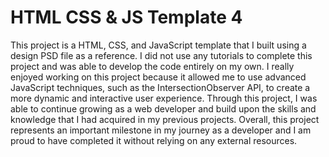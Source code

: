 # HTML CSS & JS Template 4
This project is a HTML, CSS, and JavaScript template that I built using a design PSD file as a reference. I did not use any tutorials to complete this project and was able to develop the code entirely on my own. I really enjoyed working on this project because it allowed me to use advanced JavaScript techniques, such as the IntersectionObserver API, to create a more dynamic and interactive user experience. Through this project, I was able to continue growing as a web developer and build upon the skills and knowledge that I had acquired in my previous projects. Overall, this project represents an important milestone in my journey as a developer and I am proud to have completed it without relying on any external resources.


